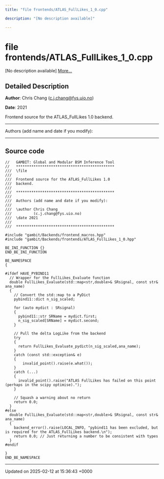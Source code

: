```yaml
---
title: "file frontends/ATLAS_FullLikes_1_0.cpp"

description: "[No description available]"

---
```


# file frontends/ATLAS_FullLikes_1_0.cpp

[No description available] [More...](#detailed-description)

## Detailed Description


**Author**: Chris Chang ([c.j.chang@fys.uio.no](mailto:c.j.chang@fys.uio.no)) 

**Date**: 2021

Frontend source for the ATLAS_FullLikes 1.0 backend.



------------------

Authors (add name and date if you modify):



------------------




## Source code

```
//   GAMBIT: Global and Modular BSM Inference Tool
//   *********************************************
///  \file
///
///  Frontend source for the ATLAS_FullLikes 1.0 
///  backend.
///
///  *********************************************
///
///  Authors (add name and date if you modify):
///
///  \author Chris Chang
///          (c.j.chang@fys.uio.no)
///  \date 2021
///
///  *********************************************

#include "gambit/Backends/frontend_macros.hpp"
#include "gambit/Backends/frontends/ATLAS_FullLikes_1_0.hpp"

BE_INI_FUNCTION {}
END_BE_INI_FUNCTION

BE_NAMESPACE
{

#ifdef HAVE_PYBIND11
  // Wrapper for the FullLikes_Evaluate function
  double FullLikes_Evaluate(std::map<str,double>& SRsignal, const str& ana_name)
  {
    // Convert the std::map to a PyDict
    pybind11::dict n_sig_scaled;

    for (auto mydict : SRsignal)
    {
      pybind11::str SRName = mydict.first;
      n_sig_scaled[SRName] = mydict.second;
    }

    // Pull the delta LogLike from the backend
    try
    {
      return FullLikes_Evaluate_pydict(n_sig_scaled,ana_name);
    }
    catch (const std::exception& e)
    {
        invalid_point().raise(e.what());
    }
    catch (...)
    {
      invalid_point().raise("ATLAS FullLikes has failed on this point (perhaps in the scipy optimise).");
    }

    // Squash a warning about no return
    return 0.0;
  }
#else
  double FullLikes_Evaluate(std::map<str,double>& SRsignal, const str& ana_name)
  {
    backend_error().raise(LOCAL_INFO, "pybind11 has been excluded, but is required for the ATLAS_FullLikes backend.\n");
    return 0.0; // Just returning a number to be consistent with types
  }
#endif

}
END_BE_NAMESPACE
```


-------------------------------

Updated on 2025-02-12 at 15:36:43 +0000
